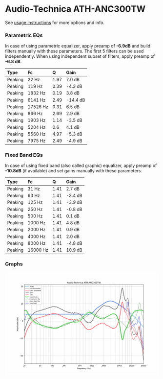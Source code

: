# Audio-Technica ATH-ANC300TW
See [usage instructions](https://github.com/jaakkopasanen/AutoEq#usage) for more options and info.

### Parametric EQs
In case of using parametric equalizer, apply preamp of **-6.9dB** and build filters manually
with these parameters. The first 5 filters can be used independently.
When using independent subset of filters, apply preamp of **-6.8 dB**.

| Type    | Fc       |    Q | Gain     |
|:--------|:---------|:-----|:---------|
| Peaking | 22 Hz    | 1.97 | 7.0 dB   |
| Peaking | 119 Hz   | 0.39 | -4.3 dB  |
| Peaking | 1832 Hz  | 0.19 | 3.8 dB   |
| Peaking | 6141 Hz  | 2.49 | -14.4 dB |
| Peaking | 17526 Hz | 0.31 | 6.5 dB   |
| Peaking | 866 Hz   | 2.69 | 2.9 dB   |
| Peaking | 1903 Hz  | 1.14 | -3.5 dB  |
| Peaking | 5204 Hz  | 0.6  | 4.1 dB   |
| Peaking | 5560 Hz  | 4.97 | -5.3 dB  |
| Peaking | 7975 Hz  | 2.49 | -4.9 dB  |

### Fixed Band EQs
In case of using fixed band (also called graphic) equalizer, apply preamp of **-10.8dB**
(if available) and set gains manually with these parameters.

| Type    | Fc       |    Q | Gain    |
|:--------|:---------|:-----|:--------|
| Peaking | 31 Hz    | 1.41 | 2.7 dB  |
| Peaking | 63 Hz    | 1.41 | -3.4 dB |
| Peaking | 125 Hz   | 1.41 | -3.9 dB |
| Peaking | 250 Hz   | 1.41 | -0.8 dB |
| Peaking | 500 Hz   | 1.41 | 0.1 dB  |
| Peaking | 1000 Hz  | 1.41 | 4.8 dB  |
| Peaking | 2000 Hz  | 1.41 | 0.9 dB  |
| Peaking | 4000 Hz  | 1.41 | 2.0 dB  |
| Peaking | 8000 Hz  | 1.41 | -4.8 dB |
| Peaking | 16000 Hz | 1.41 | 10.9 dB |

### Graphs
![](./Audio-Technica%20ATH-ANC300TW.png)